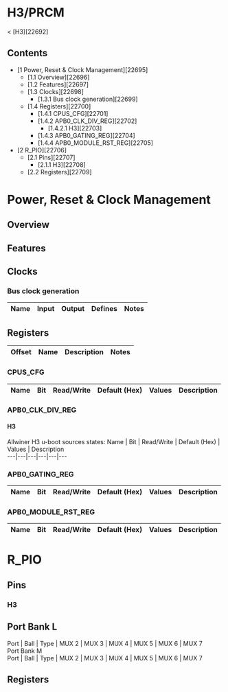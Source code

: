 # H3/PRCM
< [H3][22692]
 
  

## Contents
  * [1 Power, Reset & Clock Management][22695]
    * [1.1 Overview][22696]
    * [1.2 Features][22697]
    * [1.3 Clocks][22698]
      * [1.3.1 Bus clock generation][22699]
    * [1.4 Registers][22700]
      * [1.4.1 CPUS_CFG][22701]
      * [1.4.2 APB0_CLK_DIV_REG][22702]
        * [1.4.2.1 H3][22703]
      * [1.4.3 APB0_GATING_REG][22704]
      * [1.4.4 APB0_MODULE_RST_REG][22705]
  * [2 R_PIO][22706]
    * [2.1 Pins][22707]
      * [2.1.1 H3][22708]
    * [2.2 Registers][22709]

# Power, Reset & Clock Management
## Overview
## Features
## Clocks
### Bus clock generation
Name  | Input  | Output  | Defines  | Notes   
---|---|---|---|---  
## Registers
Offset | Name | Description | Notes   
---|---|---|---  
### CPUS_CFG
  

Name  | Bit  | Read/Write  | Default (Hex)  | Values  | Description   
---|---|---|---|---|---  
### APB0_CLK_DIV_REG
#### H3
Allwiner H3 u-boot sources states: 
Name  | Bit  | Read/Write  | Default (Hex)  | Values  | Description   
---|---|---|---|---|---  
### APB0_GATING_REG
Name  | Bit  | Read/Write  | Default (Hex)  | Values  | Description   
---|---|---|---|---|---  
### APB0_MODULE_RST_REG
Name  | Bit  | Read/Write  | Default (Hex)  | Values  | Description   
---|---|---|---|---|---  
# R_PIO
## Pins
### H3
Port Bank L  
---  
Port | Ball | Type | MUX 2 | MUX 3 | MUX 4 | MUX 5 | MUX 6 | MUX 7   
Port Bank M  
Port | Ball | Type | MUX 2 | MUX 3 | MUX 4 | MUX 5 | MUX 6 | MUX 7   
## Registers
